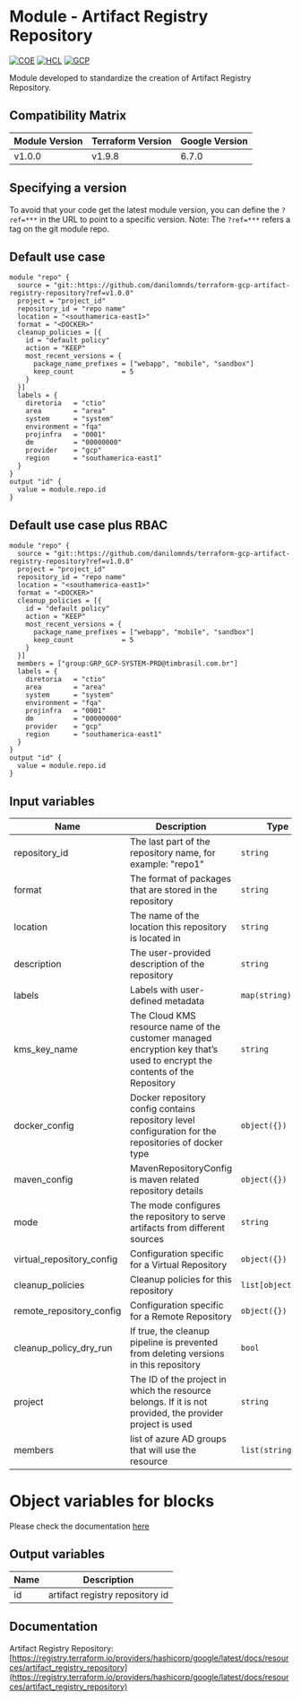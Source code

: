 # Module - Artifact Registry Repository
[![COE](https://img.shields.io/badge/Created%20By-CCoE-blue)]()
[![HCL](https://img.shields.io/badge/language-HCL-blueviolet)](https://www.terraform.io/)
[![GCP](https://img.shields.io/badge/provider-GCP-green)](https://registry.terraform.io/providers/hashicorp/google/latest)

Module developed to standardize the creation of Artifact Registry Repository.

## Compatibility Matrix

| Module Version | Terraform Version | Google Version     |
|----------------|-------------------| ------------------ |
| v1.0.0         | v1.9.8            | 6.7.0              |

## Specifying a version

To avoid that your code get the latest module version, you can define the `?ref=***` in the URL to point to a specific version.
Note: The `?ref=***` refers a tag on the git module repo.

## Default use case
```hcl
module "repo" {    
  source = "git::https://github.com/danilomnds/terraform-gcp-artifact-registry-repository?ref=v1.0.0"
  project = "project_id"
  repository_id = "repo name"
  location = "<southamerica-east1>"
  format = "<DOCKER>"
  cleanup_policies = [{
    id = "default policy"
    action = "KEEP"
    most_recent_versions = {
      package_name_prefixes = ["webapp", "mobile", "sandbox"]
      keep_count            = 5
    }
  }]  
  labels = {
    diretoria   = "ctio"
    area        = "area"
    system      = "system"    
    environment = "fqa"
    projinfra   = "0001"
    dm          = "00000000"
    provider    = "gcp"
    region      = "southamerica-east1"
  }
}
output "id" {
  value = module.repo.id
}
```

## Default use case plus RBAC
```hcl
module "repo" {    
  source = "git::https://github.com/danilomnds/terraform-gcp-artifact-registry-repository?ref=v1.0.0"
  project = "project_id"
  repository_id = "repo name"
  location = "<southamerica-east1>"
  format = "<DOCKER>"
  cleanup_policies = [{
    id = "default policy"
    action = "KEEP"
    most_recent_versions = {
      package_name_prefixes = ["webapp", "mobile", "sandbox"]
      keep_count            = 5
    }
  }]
  members = ["group:GRP_GCP-SYSTEM-PRD@timbrasil.com.br"]
  labels = {
    diretoria   = "ctio"
    area        = "area"
    system      = "system"    
    environment = "fqa"
    projinfra   = "0001"
    dm          = "00000000"
    provider    = "gcp"
    region      = "southamerica-east1"
  }
}
output "id" {
  value = module.repo.id
}
```

## Input variables

| Name | Description | Type | Default | Required |
|------|-------------|------|---------|:--------:|
| repository_id | The last part of the repository name, for example: "repo1" | `string` | n/a | `Yes` |
| format | The format of packages that are stored in the repository | `string` | n/a | `Yes` |
| location | The name of the location this repository is located in | `string` | n/a | No |
| description | The user-provided description of the repository | `string` | n/a | No |
| labels | Labels with user-defined metadata | `map(string)` | n/a | No |
| kms_key_name | The Cloud KMS resource name of the customer managed encryption key that’s used to encrypt the contents of the Repository | `string` | n/a | No |
| docker_config | Docker repository config contains repository level configuration for the repositories of docker type | `object({})` | n/a | No |
| maven_config | MavenRepositoryConfig is maven related repository details | `object({})` | n/a | No |
| mode | The mode configures the repository to serve artifacts from different sources | `string` | `STANDARD_REPOSITORY` | No |
| virtual_repository_config | Configuration specific for a Virtual Repository | `object({})` | n/a | No |
| cleanup_policies | Cleanup policies for this repository | `list[object({})]` | n/a | No |
| remote_repository_config | Configuration specific for a Remote Repository | `object({})` | n/a | No |
| cleanup_policy_dry_run |  If true, the cleanup pipeline is prevented from deleting versions in this repository | `bool` | `false` | No |
| project | The ID of the project in which the resource belongs. If it is not provided, the provider project is used | `string` | n/a | No |
| members | list of azure AD groups that will use the resource | `list(string)` | n/a | No |

# Object variables for blocks

Please check the documentation [here](https://registry.terraform.io/providers/hashicorp/google/latest/docs/resources/artifact_registry_repository)

## Output variables

| Name | Description |
|------|-------------|
| id | artifact registry repository id|

## Documentation
Artifact Registry Repository: <br>
[https://registry.terraform.io/providers/hashicorp/google/latest/docs/resources/artifact_registry_repository](https://registry.terraform.io/providers/hashicorp/google/latest/docs/resources/artifact_registry_repository)